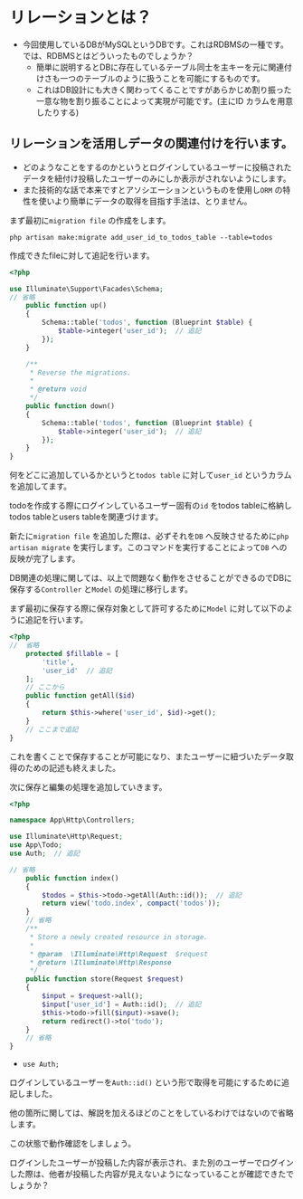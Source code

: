 # リレーションとは？

- 今回使用しているDBがMySQLというDBです。これはRDBMSの一種です。では、RDBMSとはどういったものでしょうか？
  - 簡単に説明するとDBに存在しているテーブル同士を主キーを元に関連付けさも一つのテーブルのように扱うことを可能にするものです。
  - これはDB設計にも大きく関わってくることですがあらかじめ割り振った一意な物を割り振ることによって実現が可能です。(主にID カラムを用意したりする)


## リレーションを活用しデータの関連付けを行います。

- どのようなことをするのかというとログインしているユーザーに投稿されたデータを紐付け投稿したユーザーのみにしか表示がされないようにします。
- また技術的な話で本来ですとアソシエーションというものを使用し`ORM` の特性を使いより簡単にデータの取得を目指す手法は、とりません。

まず最初に`migration file` の作成をします。

```shell
php artisan make:migrate add_user_id_to_todos_table --table=todos
```

作成できたfileに対して追記を行います。

```php
<?php

use Illuminate\Support\Facades\Schema;
// 省略
    public function up()
    {
        Schema::table('todos', function (Blueprint $table) {
            $table->integer('user_id');  // 追記
        });
    }

    /**
     * Reverse the migrations.
     *
     * @return void
     */
    public function down()
    {
        Schema::table('todos', function (Blueprint $table) {
            $table->integer('user_id');  // 追記
        });
    }
}
```

何をどこに追加しているかというと`todos table` に対して`user_id` というカラムを追加してます。

todoを作成する際にログインしているユーザー固有の`id` をtodos tableに格納しtodos tableとusers tableを関連づけます。
 
 
新たに`migration file` を追加した際は、必ずそれを`DB` へ反映させるために`php artisan migrate` を実行します。このコマンドを実行することによって`DB` への反映が完了します。

DB関連の処理に関しては、以上で問題なく動作をさせることができるのでDBに保存する`Controller` と`Model` の処理に移行します。


まず最初に保存する際に保存対象として許可するために`Model` に対して以下のように追記を行います。

```php
<?php
//  省略
    protected $fillable = [
        'title',
        'user_id'  // 追記
    ];
    // ここから
    public function getAll($id)
    {
        return $this->where('user_id', $id)->get();
    }
    // ここまで追記
}
```

これを書くことで保存することが可能になり、またユーザーに紐づいたデータ取得のための記述も終えました。

次に保存と編集の処理を追加していきます。


```php
<?php

namespace App\Http\Controllers;

use Illuminate\Http\Request;
use App\Todo;
use Auth;  // 追記

// 省略
    public function index()
    {
        $todos = $this->todo->getAll(Auth::id());  // 追記
        return view('todo.index', compact('todos'));
    }
    // 省略
    /**
     * Store a newly created resource in storage.
     *
     * @param  \Illuminate\Http\Request  $request
     * @return \Illuminate\Http\Response
     */
    public function store(Request $request)
    {
        $input = $request->all();
        $input['user_id'] = Auth::id();  // 追記
        $this->todo->fill($input)->save();
        return redirect()->to('todo');
    }
    // 省略
}
```


- `use Auth;`

ログインしているユーザーを`Auth::id()` という形で取得を可能にするために追記しました。


他の箇所に関しては、解説を加えるほどのことをしているわけではないので省略します。


この状態で動作確認をしましょう。

ログインしたユーザーが投稿した内容が表示され、また別のユーザーでログインした際は、他者が投稿した内容が見えないようになっていることが確認できたでしょうか？

